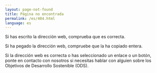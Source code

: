 ```yaml
---
layout: page-not-found
title: Página no encontrada
permalink: /es/404.html
language: es
---
```

Si has escrito la dirección web, comprueba que es correcta.

Si ha pegado la dirección web, compruebe que la ha copiado entera.

Si la dirección web es correcta o has seleccionado un enlace o un botón, ponte en contacto con nosotros si necesitas hablar con alguien sobre los Objetivos de Desarrollo Sostenible (ODS).